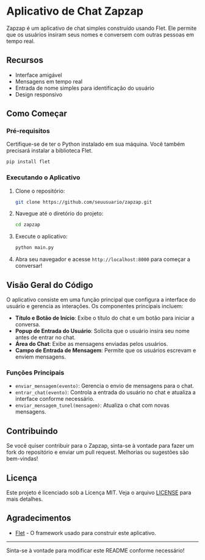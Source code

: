 # Aplicativo de Chat Zapzap

Zapzap é um aplicativo de chat simples construído usando Flet. Ele permite que os usuários insiram seus nomes e conversem com outras pessoas em tempo real.

## Recursos

- Interface amigável
- Mensagens em tempo real
- Entrada de nome simples para identificação do usuário
- Design responsivo

## Como Começar

### Pré-requisitos

Certifique-se de ter o Python instalado em sua máquina. Você também precisará instalar a biblioteca Flet.

```bash
pip install flet
```

### Executando o Aplicativo

1. Clone o repositório:

   ```bash
   git clone https://github.com/seuusuario/zapzap.git
   ```

2. Navegue até o diretório do projeto:

   ```bash
   cd zapzap
   ```

3. Execute o aplicativo:

   ```bash
   python main.py
   ```

4. Abra seu navegador e acesse `http://localhost:8000` para começar a conversar!

## Visão Geral do Código

O aplicativo consiste em uma função principal que configura a interface do usuário e gerencia as interações. Os componentes principais incluem:

- **Título e Botão de Início**: Exibe o título do chat e um botão para iniciar a conversa.
- **Popup de Entrada do Usuário**: Solicita que o usuário insira seu nome antes de entrar no chat.
- **Área do Chat**: Exibe as mensagens enviadas pelos usuários.
- **Campo de Entrada de Mensagem**: Permite que os usuários escrevam e enviem mensagens.

### Funções Principais

- `enviar_mensagem(evento)`: Gerencia o envio de mensagens para o chat.
- `entrar_chat(evento)`: Controla a entrada do usuário no chat e atualiza a interface conforme necessário.
- `enviar_mensagem_tunel(mensagem)`: Atualiza o chat com novas mensagens.

## Contribuindo

Se você quiser contribuir para o Zapzap, sinta-se à vontade para fazer um fork do repositório e enviar um pull request. Melhorias ou sugestões são bem-vindas!

## Licença

Este projeto é licenciado sob a Licença MIT. Veja o arquivo [LICENSE](LICENSE) para mais detalhes.

## Agradecimentos

- [Flet](https://flet.dev) - O framework usado para construir este aplicativo.

---

Sinta-se à vontade para modificar este README conforme necessário!